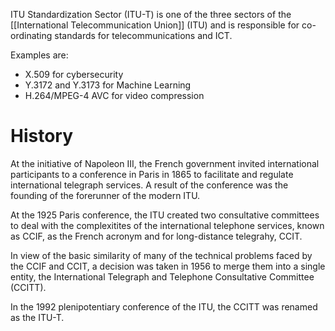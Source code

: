 ITU Standardization Sector (ITU-T) is one of the three sectors of the [[International Telecommunication Union]] (ITU) and is responsible for co-ordinating standards for telecommunications and ICT.

Examples are:
- X.509 for cybersecurity
- Y.3172 and Y.3173 for Machine Learning
- H.264/MPEG-4 AVC for video compression

# History
At the initiative of Napoleon III, the French government invited international participants to a conference in Paris in 1865 to facilitate and regulate international telegraph services. A result of the conference was the founding of the forerunner of the modern ITU.

At the 1925 Paris conference, the ITU created two consultative committees to deal with the complexitites of the international telephone services, known as CCIF, as the French acronym and for long-distance telegrahy, CCIT.

In view of the basic similarity of many of the technical problems faced by the CCIF and CCIT, a decision was taken in 1956 to merge them into a single entity, the International Telegraph and Telephone Consultative Committee (CCITT).

In the 1992 plenipotentiary conference of the ITU, the CCITT was renamed as the ITU-T.